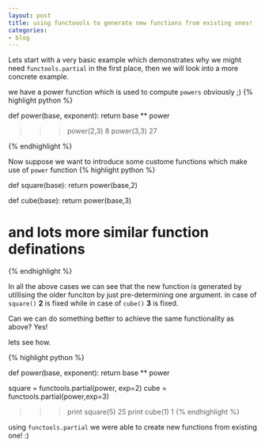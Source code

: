```yaml
---
layout: post
title: using functoools to generate new functions from existing ones!
categories:
- blog
---
```


Lets start with a very basic example which demonstrates why we might need `functools.partial` in the first place, then we will look into a more concrete example.

we have a power function which is used to compute `powers` obviously ;)
{% highlight python %}

def power(base, exponent):
    return base ** power

>>> power(2,3)
8
>>> power(3,3)
27

{% endhighlight %}

Now suppose we want to introduce some custome functions which make use of `power` function
{% highlight python %}

def square(base):
    return power(base,2)

def cube(base):
    return power(base,3)

# and lots more similar function definations

{% endhighlight %}

In all the above cases we can see that the new function is generated by utillising the older funciton by just pre-determining one argument. in case of `square()` <b>2</b> is fixed while in case of `cube()` <b>3</b> is fixed.

Can we can do something better to achieve the same functionality as above? Yes!

lets see how.

{% highlight python %}

def power(base, exponent):
    return base ** power


square = functools.partial(power, exp=2)
cube = functools.partial(power,exp=3)


>>> print square(5)
25
>>> print cube(1)
1
{% endhighlight %}

using `functools.partial` we were able to create new functions from existing one! :)

